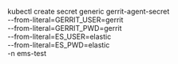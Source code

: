 kubectl create secret generic gerrit-agent-secret \
--from-literal=GERRIT_USER=gerrit \
--from-literal=GERRIT_PWD=gerrit \
--from-literal=ES_USER=elastic \
--from-literal=ES_PWD=elastic \
-n ems-test
